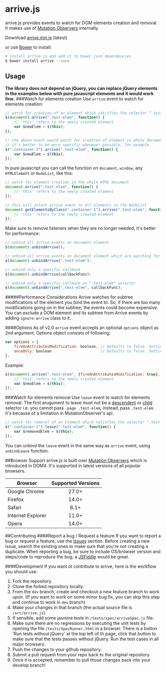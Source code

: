 # arrive.js

arrive.js provides events to watch for DOM elements creation and removal. It makes use of [Mutation Observers](https://developer.mozilla.org/en/docs/Web/API/MutationObserver) internally.

Download [arrive.min.js](https://raw.githubusercontent.com/uzairfarooq/arrive/master/minified/arrive.min.js) (latest)

or use [Bower](http://bower.io/) to install:

```bash
# install arrive.js and add it to bower.json dependencies
$ bower install arrive --save
```

## Usage
**The library does not depend on jQuery, you can replace jQuery elements in the examples below with pure javascript elements and it would work fine.**
###Watch for elements creation
Use `arrive` event to watch for elements creation:
```javascript
// watch for creation of an element which satisfies the selector ".test-elem"
$(document).arrive(".test-elem", function() {
    // 'this' refers to the newly created element
    var $newElem = $(this);
});

// the above event would watch for creation of element in whole document
// it's better to be more specific whenever possible, for example
$(".container-1").arrive(".test-elem", function() {
    var $newElem = $(this);
});
```

In pure javascript you can call the function on `document`, `window`, any `HTMLElement` or `NodeList`, like this:
```javascript
// watch for element creation in the whole HTML document
document.arrive(".test-elem", function() {
    // 'this' refers to the newly created element
});

// this will attach arrive event to all elements in the NodeList
document.getElementsByClass(".container-1").arrive(".test-elem", function() {
    // 'this' refers to the newly created element
});
```

Make sure to remove listeners when they are no longer needed, it's better for performance:
```javascript
// unbind all arrive events on document element
$(document).unbindArrive();

// unbind all arrive events on document element which are watching for ".test-elem" selector
$(document).unbindArrive(".test-elem");

// unbind only a specific callback
$(document).unbindArrive(callbackFunc);

// unbind only a specific callback on ".test-elem" selector
$(document).unbindArrive(".test-elem", callbackFunc);
```

#####Performance Considerations
Arrive watches for subtree modifications of the element you bind the event to. So, if there are too many modifications going on in the subtree, the events could become expensive. You can exclude a DOM element and its subtree from Arrive events by adding `ignore-arrive` class to it.

####Options
As of v2.0 `arrive` event accepts an optional `options` object as 2nd argument. Options object consists of following:
```javascript
var options = {
    fireOnAttributesModification: boolean, // Defaults to false. Setting it to true would make arrive event fire on existing elements which start to satisfy selector after some modification in DOM attributes (an arrive event won't fire twice for a single element even if the option is true). If false, it'd only fire for newly created elements.
    onceOnly: boolean                      // Defaults to false. Setting it to true would ensure that registered callbacks fire only once.
};
```
Example:
```javascript
$(document).arrive(".test-elem", {fireOnAttributesModification: true}, function() {
    // 'this' refers to the newly created element
    var $newElem = $(this);
});
```

###Watch for elements removal
Use `leave` event to watch for elements removal.
The first arugument to leave must not be a [descendent](https://developer.mozilla.org/en-US/docs/Web/CSS/Descendant_selectors) or [child](https://developer.mozilla.org/en-US/docs/Web/CSS/Child_selectors) selector i.e. you cannot pass `.page .test-elem`, instead, pass `.test-elem`. It's because of a limitation in MutationObserver's api.

```javascript
// watch for removal of an element which satisfies the selector ".test-elem"
$(".container-1").leave(".test-elem", function() {
    var $removedElem = $(this);
});
```

You can unbind the `leave` event in the same way as `arrive` event, using `unbindLeave` function.

##Browser Support
arrive.js is built over [Mutation Observers](https://developer.mozilla.org/en/docs/Web/API/MutationObserver) which is introduced in DOM4. It's supported in latest versions of all popular browsers.

| Browser           | Supported Versions
| ------------------|:-----------------:|
| Google Chrome     | 27.0+             |
| Firefox           | 14.0+             |
| Safari            | 6.1+              |
| Internet Explorer | 11.0+             |
| Opera             | 14.0+             |

##Contributing
####Report a bug / Request a feature
If you want to report a bug or request a feature, use the [Issues](https://github.com/uzairfarooq/arrive/issues) section. Before creating a new issue, search the existing ones to make sure that you're not creating a duplicate. When reporting a bug, be sure to include OS/browser version and steps/code to reproduce the bug, a [JSFiddle](http://jsfiddle.net/) would be great.

####Development
If you want ot contribute to arrive, here is the workflow you should use:

1. Fork the repository.
2. Clone the forked repository locally.
3. From the `dev` branch, create and checkout a new feature branch to work upon. (If you want to work on some minor bug fix, you can skip this step and continue to work in `dev` branch)
4. Make your changes in that branch (the actual source file is `/src/arrive.js`).
5. If sensible, add some jasmine tests in `/tests/spec/arriveSpec.js` file.
6. Make sure there are no regressions by executing the unit tests by opening the file `/tests/SpecRunner.html` in a browser. There is a button 'Run tests without jQuery' at the top left of th page, click that button to make sure that the tests passes without jQuery. Run the test cases in all major browsers.
7. Push the changes to your github repository.
8. Submit a pull request from your repo back to the original repository.
9. Once it is accepted, remember to pull those changes back into your develop branch!

